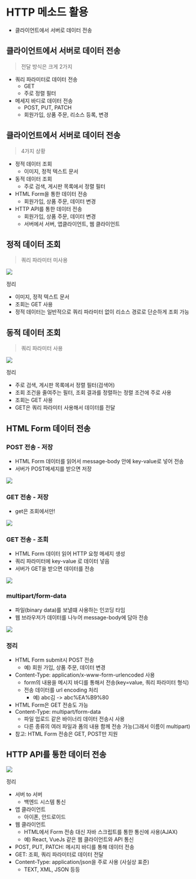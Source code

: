 # HTTP 메소드 활용
- 클라이언트에서 서버로 데이터 전송

## 클라이언트에서 서버로 데이터 전송
> 전달 방식은 크게 2가지   
- 쿼리 파라미터로 데이터 전송
    - GET
    - 주로 정렬 필터
- 메세지 바디로 데이터 전송
    - POST, PUT, PATCH
    - 회원가입, 상품 주문, 리소스 등록, 변경

## 클라이언트에서 서버로 데이터 전송
> 4가지 상황  

- 정적 데이터 조회
    - 이미지, 정적 텍스트 문서
- 동적 데이터 조회
    - 주로 검색, 게시판 목록에서 정렬 필터
- HTML Form을 통한 데이터 전송
    - 회원가입, 상품 주문, 데이터 변경
- HTTP API를 통한 데이터 전송
    - 회원가입, 상품 주문, 데이터 변경
    - 서버에서 서버, 앱클라이언트, 웹 클라이언트

## 정적 데이터 조회
> 쿼리 파라미터 미사용

<img src = "https://img1.daumcdn.net/thumb/R1280x0/?scode=mtistory2&fname=https%3A%2F%2Fblog.kakaocdn.net%2Fdn%2FUxsJo%2FbtrDwPGgZ0C%2FBAJwB5Mf8CgRFFzJPc96YK%2Fimg.png">

정리  

- 이미지, 정적 텍스트 문서
- 조회는 GET 사용
- 정적 데이터는 일반적으로 쿼리 파라미터 없이 리소스 경로로 단순하게 조회 가능

## 동적 데이터 조회
> 쿼리 파라미터 사용

<img src = "https://img1.daumcdn.net/thumb/R1280x0/?scode=mtistory2&fname=https%3A%2F%2Fblog.kakaocdn.net%2Fdn%2FdaFgin%2FbtrDpPgJISx%2FchueuGwyHs4PEeU8Je7z40%2Fimg.png">  

정리  
- 주로 검색, 게시판 목록에서 정렬 필터(검색어)
-  조회 조건을 줄여주는 필터, 조회 결과를 정렬하는 정렬 조건에 주로 사용
- 조회는 GET 사용
- GET은 쿼리 파라미터 사용해서 데이터를 전달

## HTML Form 데이터 전송

### POST 전송 - 저장
- HTML Form 데이터를 읽어서 message-body 안에 key-value로 넣어 전송  
- 서버가 POST메세지를 받으면 저장
<img src="https://img1.daumcdn.net/thumb/R1280x0/?scode=mtistory2&fname=https%3A%2F%2Fblog.kakaocdn.net%2Fdn%2FA0rOC%2FbtrDpQfE71y%2FojXJafNPvQgWdYt3tf64Y0%2Fimg.png">

### GET 전송 - 저장
- get은 조회에서만!
<img src = "https://img1.daumcdn.net/thumb/R1280x0/?scode=mtistory2&fname=https%3A%2F%2Fblog.kakaocdn.net%2Fdn%2Fzu75M%2FbtrDoTRgCCk%2FvIDIQBTpZkPMG8Nm1nHI41%2Fimg.png">

### GET 전송 - 조회
- HTML Form 데이터 읽어 HTTP 요청 메세지 생성
- 쿼리 파라미터에 key-value 로 데이터 넣음
- 서버가 GET을 받으면 데이터를 전송
<img src ="https://img1.daumcdn.net/thumb/R1280x0/?scode=mtistory2&fname=https%3A%2F%2Fblog.kakaocdn.net%2Fdn%2Fzu75M%2FbtrDoTRgCCk%2FvIDIQBTpZkPMG8Nm1nHI41%2Fimg.png" >

### multipart/form-data
- 파일(binary data)를 보낼떄 사용하는 인코딩 타임  
- 웹 브라우저가 데이터를 나누어 message-body에 담아 전송 
<img src = "https://img1.daumcdn.net/thumb/R1280x0/?scode=mtistory2&fname=https%3A%2F%2Fblog.kakaocdn.net%2Fdn%2FeCIHuD%2FbtrDnjVS4EI%2FjbbiDAeVTm4CdalRysd1kK%2Fimg.png">


### 정리
- HTML Form submit시 POST 전송
    - 예) 회원 가입, 상품 주문, 데이터 변경
- Content-Type: application/x-www-form-urlencoded 사용
    - form의 내용을 메시지 바디를 통해서 전송(key=value, 쿼리 파라미터 형식)
    - 전송 데이터를 url encoding 처리
        - 예) abc김 -> abc%EA%B9%80
- HTML Form은 GET 전송도 가능
- Content-Type: multipart/form-data
    - 파일 업로드 같은 바이너리 데이터 전송시 사용
    - 다른 종류의 여러 파일과 폼의 내용 함께 전송 가능(그래서 이름이 multipart)
- 참고: HTML Form 전송은 GET, POST만 지원

## HTTP API를 통한 데이터 전송

<img src ="https://img1.daumcdn.net/thumb/R1280x0/?scode=mtistory2&fname=https%3A%2F%2Fblog.kakaocdn.net%2Fdn%2FlvBTC%2FbtrDwPNewNq%2FbLbdYH8ZnJRP8KKucfRvq1%2Fimg.png">

정리  
- 서버 to 서버
    - 백엔드 시스템 통신
- 앱 클라이언트
    - 아이폰, 안드로이드
- 웹 클라이언트
    - HTML에서 Form 전송 대신 자바 스크립트를 통한 통신에 사용(AJAX)
    - 예) React, VueJs 같은 웹 클라이언트와 API 통신
- POST, PUT, PATCH: 메시지 바디를 통해 데이터 전송
- GET: 조회, 쿼리 파라미터로 데이터 전달
- Content-Type: application/json을 주로 사용 (사실상 표준)
    - TEXT, XML, JSON 등등
